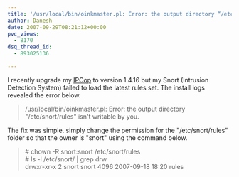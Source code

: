 ```yaml
---
title: '/usr/local/bin/oinkmaster.pl: Error: the output directory “/etc/snort/rules” isn’t writable by you.'
author: Danesh
date: 2007-09-29T08:21:12+00:00
pvc_views:
  - 8170
dsq_thread_id:
  - 893025136

---
```

I recently upgrade my [IPCop][1] to version 1.4.16 but my Snort (Intrusion Detection System) failed to load the latest rules set. The install logs revealed the error below.

> /usr/local/bin/oinkmaster.pl: Error: the output directory "/etc/snort/rules" isn't writable by you.

The fix was simple. simply change the permission for the "/etc/snort/rules" folder so that the owner is "snort" using the command below.

> \# chown -R snort:snort /etc/snort/rules  
> \# ls -l /etc/snort/ | grep drw  
> drwxr-xr-x 2 snort snort 4096 2007-09-18 18:20 rules

 [1]: http://www.ipcop.org/